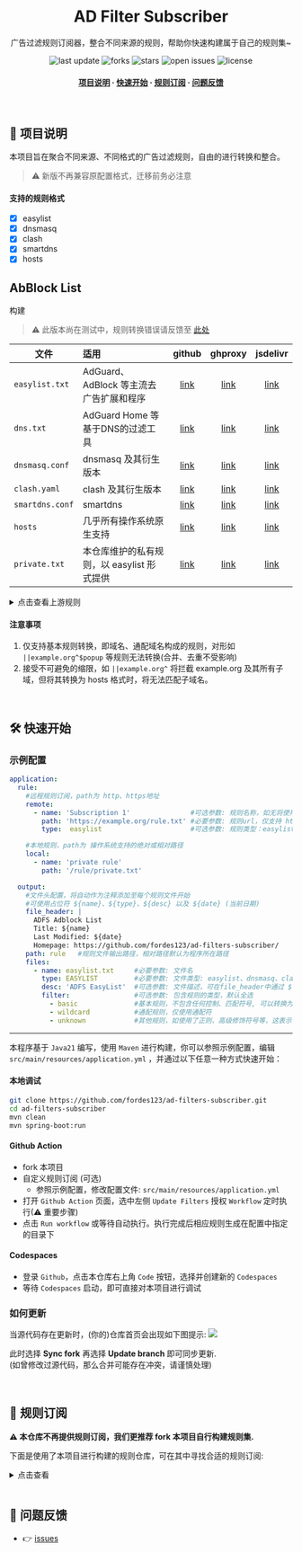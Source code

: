 <div align="center">
<h1>AD Filter Subscriber</h1>
  <p>
    广告过滤规则订阅器，整合不同来源的规则，帮助你快速构建属于自己的规则集~
  </p>
<!-- Badges -->
<p>
  <img src="https://img.shields.io/github/last-commit/woohong666/ad-filters-subscriber?style=flat-square" alt="last update" />
  <img src="https://img.shields.io/github/forks/woohong666/ad-filters-subscriber?style=flat-square" alt="forks" />
  <img src="https://img.shields.io/github/stars/woohong666/ad-filters-subscriber?style=flat-square" alt="stars" />
  <img src="https://img.shields.io/github/issues/woohong666/ad-filters-subscriber?style=flat-square" alt="open issues" />
  <img src="https://img.shields.io/github/license/woohong666/ad-filters-subscriber?style=flat-square" alt="license" />
</p>

<h4>
    <a href="#a">项目说明</a>
  <span> · </span>
    <a href="#b">快速开始</a>
  <span> · </span>
    <a href="#c">规则订阅</a>
  <span> · </span>
    <a href="#d">问题反馈</a>
  </h4>
</div>

<br/>
<h2 id="a">📔 项目说明</h2>

本项目旨在聚合不同来源、不同格式的广告过滤规则，自由的进行转换和整合。
> ⚠️ 新版不再兼容原配置格式，迁移前务必注意
#### 支持的规则格式
- [x] easylist
- [x] dnsmasq
- [x] clash
- [x] smartdns
- [x] hosts

## AbBlock List
构建

> ⚠️ 此版本尚在测试中，规则转换错误请反馈至 [此处](https://github.com/fordes123/ad-filters-subscriber/issues)

| 文件              | 适用                          |        github        |         ghproxy          |         jsdelivr          |
|-----------------|:----------------------------|:--------------------:|:------------------------:|:-------------------------:|
| `easylist.txt`  | AdGuard、AdBlock 等主流去广告扩展和程序 | [link][easylist-raw] | [link][easylist-ghproxy] | [link][easylist-jsdelivr] |
| `dns.txt`       | AdGuard Home 等基于DNS的过滤工具    |   [link][dns-raw]    |   [link][dns-ghproxy]    |   [link][dns-jsdelivr]    |
| `dnsmasq.conf`  | dnsmasq 及其衍生版本              | [link][dnsmasq-raw]  | [link][dnsmasq-ghproxy]  | [link][dnsmasq-jsdelivr]  |
| `clash.yaml`    | clash 及其衍生版本                |  [link][clash-raw]   |  [link][clash-ghproxy]   |  [link][clash-jsdelivr]   |
| `smartdns.conf` | smartdns                    | [link][smartdns-raw] | [link][smartdns-ghproxy] | [link][smartdns-jsdelivr] |
| `hosts`         | 几乎所有操作系统原生支持                |  [link][hosts-raw]   |  [link][hosts-ghproxy]   |  [link][hosts-jsdelivr]   |
| `private.txt`   | 本仓库维护的私有规则，以 easylist 形式提供  | [link][private-raw]  | [link][private-ghproxy]  | [link][private-jsdelivr]  |

[easylist-raw]: https://raw.githubusercontent.com//woohong666/ad-filters-subscriber/v2/rule/easylist.txt

[easylist-ghproxy]: https://ghproxy.net/https://raw.githubusercontent.com/woohong666/ad-filters-subscriber/v2/rule/easylist.txt

[easylist-jsdelivr]: https://gcore.jsdelivr.net/gh/woohong666/ad-filters-subscriber@v2/rule/easylist.txt

[dns-raw]: https://raw.githubusercontent.com//woohong666/ad-filters-subscriber/v2/rule/dns.txt

[dns-ghproxy]: https://ghproxy.net/https://raw.githubusercontent.com/woohong666/ad-filters-subscriber/v2/rule/dns.txt

[dns-jsdelivr]: https://gcore.jsdelivr.net/gh/woohong666/ad-filters-subscriber@v2/rule/dns.txt

[dnsmasq-raw]: https://raw.githubusercontent.com//woohong666/ad-filters-subscriber/v2/rule/dnsmasq.conf

[dnsmasq-ghproxy]: https://ghproxy.net/https://raw.githubusercontent.com/woohong666/ad-filters-subscriber/v2/rule/dnsmasq.conf

[dnsmasq-jsdelivr]: https://gcore.jsdelivr.net/gh/woohong666/ad-filters-subscriber@v2/rule/dnsmasq.conf

[clash-raw]: https://raw.githubusercontent.com//woohong666/ad-filters-subscriber/v2/rule/clash.yaml

[clash-ghproxy]: https://ghproxy.net/https://raw.githubusercontent.com/woohong666/ad-filters-subscriber/v2/rule/clash.yaml

[clash-jsdelivr]: https://gcore.jsdelivr.net/gh/xndeye/ad-filters-subscriber@v2/rule/clash.yaml

[smartdns-raw]: https://raw.githubusercontent.com//woohong666/ad-filters-subscriber/v2/rule/smartdns.conf

[smartdns-ghproxy]: https://ghproxy.net/https://raw.githubusercontent.com/woohong666/ad-filters-subscriber/v2/rule/smartdns.conf

[smartdns-jsdelivr]: https://gcore.jsdelivr.net/gh/woohong666/ad-filters-subscriber@v2/rule/smartdns.conf

[hosts-raw]: https://raw.githubusercontent.com//woohong666/ad-filters-subscriber/v2/rule/hosts

[hosts-ghproxy]: https://ghproxy.net/https://raw.githubusercontent.com/woohong666/ad-filters-subscriber/v2/rule/hosts

[hosts-jsdelivr]: https://gcore.jsdelivr.net/gh/woohong666/ad-filters-subscriber@v2/rule/hosts

[private-raw]: https://raw.githubusercontent.com//woohong666/ad-filters-subscriber/v2/rule/private.txt

[private-ghproxy]: https://ghproxy.net/https://raw.githubusercontent.com/woohong666/ad-filters-subscriber/v2/rule/private.txt

[private-jsdelivr]: https://gcore.jsdelivr.net/gh/woohong666/ad-filters-subscriber@v2/rule/private.txt

<details>
<summary>点击查看上游规则</summary>
<ul>
    <li><a href="https://raw.githubusercontent.com/AdguardTeam/FiltersRegistry/master/filters/filter_2_Base/filter.txt">AdGuard 基础过滤器</a></li>
    <li><a href="https://raw.githubusercontent.com/AdguardTeam/FiltersRegistry/master/filters/filter_11_Mobile/filter.txt">AdGuard 移动广告过滤器</a></li>
    <li><a href="https://adguard.com/kb/zh-CN/general/ad-filtering/adguard-filters/">AdGuard 防跟踪保护过滤器</a></li>
    <li><a href="https://raw.githubusercontent.com/AdguardTeam/FiltersRegistry/master/filters/filter_17_TrackParam/filter.txt">AdGuard URL跟踪过滤器</a></li>
    <li><a href="https://raw.githubusercontent.com/AdguardTeam/FiltersRegistry/master/filters/filter_14_Annoyances/filter.txt">AdGuard 恼人广告过滤器</a></li>
    <li><a href="https://raw.githubusercontent.com/AdguardTeam/FiltersRegistry/master/filters/filter_10_Useful/filter.txt">AdGuard 解除搜索广告和自我推销过滤器</a></li>
    <li><a href="https://raw.githubusercontent.com/AdguardTeam/FiltersRegistry/master/filters/filter_224_Chinese/filter.txt">AdGuard 中文过滤器</a></li>
    <li><a href="https://github.com/jdlingyu/ad-wars">ad-wars</a></li>
    <li><a href="https://github.com/TG-Twilight/AWAvenue-Adblock-Rule">AWAvenue-Adblock-Rule</a></li>
    <li><a href="https://raw.githubusercontent.com/Noyllopa/NoAppDownload/master/NoAppDownload.txt">NoAppDownload</a></li>
    <li><a href="https://github.com/Cats-Team/AdRules">Cats-Team/AdRules AdBlock List Lite</a></li>
    <li><a href="https://github.com/badmojr/1Hosts">1Hosts (Lite)</a></li>
    <li><a href="https://github.com/hagezi/dns-blocklists">hagezi/dns-blocklists normal</a></li>
</ul>
</details>

#### 注意事项
1. 仅支持基本规则转换，即域名、通配域名构成的规则，对形如 `||example.org^$popup` 等规则无法转换(合并、去重不受影响)
2. 接受不可避免的缩限，如 `||example.org^` 将拦截 example.org 及其所有子域，但将其转换为 hosts 格式时，将无法匹配子域名。

<br/>
<h2 id="b">🛠️ 快速开始</h2>

### 示例配置

```yaml
application:
  rule:
    #远程规则订阅，path为 http、https地址
    remote:
      - name: 'Subscription 1'               #可选参数: 规则名称，如无将使用 path 作为名称
        path: 'https://example.org/rule.txt' #必要参数: 规则url，仅支持 http/https，不限定响应内容格式
        type:  easylist                      #可选参数: 规则类型：easylist (默认)、dnsmasq、clash、smartdns、hosts

    #本地规则，path为 操作系统支持的绝对或相对路径
    local:
      - name: 'private rule'
        path: '/rule/private.txt'

  output:
    #文件头配置，将自动作为注释添加至每个规则文件开始
    #可使用占位符 ${name}、${type}、${desc} 以及 ${date} (当前日期)
    file_header: |
      ADFS Adblock List
      Title: ${name}
      Last Modified: ${date}
      Homepage: https://github.com/fordes123/ad-filters-subscriber/
    path: rule   #规则文件输出路径，相对路径默认为程序所在路径
    files:
      - name: easylist.txt     #必要参数: 文件名
        type: EASYLIST         #必要参数: 文件类型: easylist、dnsmasq、clash、smartdns、hosts
        desc: 'ADFS EasyList'  #可选参数: 文件描述，可在file_header中通过 ${} 中使用
        filter:                #可选参数: 包含规则的类型，默认全选
          - basic              #基本规则，不包含任何控制、匹配符号, 可以转换为 hosts
          - wildcard           #通配规则，仅使用通配符
          - unknown            #其他规则，如使用了正则、高级修饰符号等，这表示目前无法支持
```

---
本程序基于 `Java21` 编写，使用 `Maven` 进行构建，你可以参照示例配置，编辑 `src/main/resources/application.yml`
，并通过以下任意一种方式快速开始：

#### **本地调试**

```bash
git clone https://github.com/fordes123/ad-filters-subscriber.git
cd ad-filters-subscriber
mvn clean
mvn spring-boot:run
```

#### **Github Action**

- fork 本项目
- 自定义规则订阅 (可选)
    - 参照示例配置，修改配置文件: `src/main/resources/application.yml`
- 打开 `Github Action` 页面，选中左侧 `Update Filters` 授权 `Workflow` 定时执行(⚠ 重要步骤)
- 点击 `Run workflow` 或等待自动执行。执行完成后相应规则生成在配置中指定的目录下

#### **Codespaces**

- 登录 `Github`，点击本仓库右上角 `Code` 按钮，选择并创建新的 `Codespaces`
- 等待 `Codespaces` 启动，即可直接对本项目进行调试

### 如何更新

当源代码存在更新时，(你的)仓库首页会出现如下图提示:
<img src="./screen.png">

此时选择 **Sync fork** 再选择 **Update branch** 即可同步更新.  
(如曾修改过源代码，那么合并可能存在冲突，请谨慎处理)

<br/>
<h2 id="c">🎯 规则订阅</h2>

**⚠ 本仓库不再提供规则订阅，我们更推荐 fork 本项目自行构建规则集.**

下面是使用了本项目进行构建的规则仓库，可在其中寻找合适的规则订阅:
<details>
<summary>点击查看</summary>
<ul>
    <li><a href="https://github.com/xndeye/adblock_list/">xndeye/adblock_list</a></li>
    <p>欢迎提交 issues 或 pr 留下你的仓库地址~</p>
</ul>
</details>

<br/>
<h2 id="d">💬 问题反馈</h2>

- 👉 [issues](https://github.com/fordes123/ad-filters-subscriber/issues)
